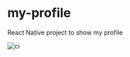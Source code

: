 # my-profile
React Native project to show my profile


![ci](https://github.com/borya09/my-profile/actions/workflows/ci.yml/badge.svg)
